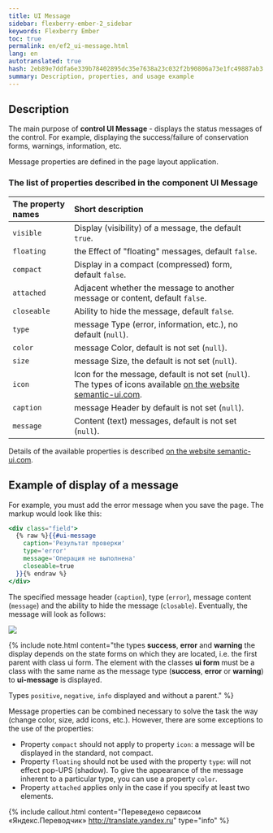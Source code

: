 ```yaml
---
title: UI Message
sidebar: flexberry-ember-2_sidebar
keywords: Flexberry Ember
toc: true
permalink: en/ef2_ui-message.html
lang: en
autotranslated: true
hash: 2eb89e7ddfa6e339b78402895dc35e7638a23c032f2b90806a73e1fc49887ab3
summary: Description, properties, and usage example
---
```


## Description

The main purpose of __control UI Message__ - displays the status messages of the control. For example, displaying the success/failure of conservation forms, warnings, information, etc.

Message properties are defined in the page layout application.

### The list of properties described in the component UI Message

The property names |Short description
:-----------------|:------------------
`visible`| Display (visibility) of a message, the default `true`.
`floating`| the Effect of "floating" messages, default `false`.
`compact`| Display in a compact (compressed) form, default `false`.
`attached`| Adjacent whether the message to another message or content, default `false`.
`closeable`| Ability to hide the message, default `false`.
`type`| message Type (error, information, etc.), no default (`null`).
`color`| message Color, default is not set (`null`).
`size`| message Size, the default is not set (`null`).
`icon`| Icon for the message, default is not set (`null`). The types of icons available [on the website semantic-ui.com](http://semantic-ui.com/elements/icon.html).
`caption`| message Header by default is not set (`null`).
`message`| Content (text) messages, default is not set (`null`).

Details of the available properties is described [on the website semantic-ui.com](http://semantic-ui.com/collections/message.html).

## Example of display of a message

For example, you must add the error message when you save the page. The markup would look like this:

```hbs
<div class="field">
  {% raw %}{{#ui-message
    caption='Результат проверки'
    type='error'
    message='Операция не выполнена'
    closeable=true
  }}{% endraw %}
</div>
```
The specified message header (`caption`), type (`error`), message content (`message`) and the ability to hide the message (`closable`).
Eventually, the message will look as follows:

![](/images/pages/products/flexberry-ember/ember-flexberry/controls/example-for-ui-message.png)

{% include note.html content="the types __success__, __error__ and __warning__ the display depends on the state forms on which they are located, i.e. the first parent with class ui form. The element with the classes __ui form__ must be a class with the same name as the message type (__success__, __error__ or __warning__) to __ui-message__ is displayed.

Types `positive`, `negative`, `info` displayed and without a parent." %}

Message properties can be combined necessary to solve the task the way (change color, size, add icons, etc.).
However, there are some exceptions to the use of the properties:
* Property `compact` should not apply to property `icon`: a message will be displayed in the standard, not compact.
* Property `floating` should not be used with the property `type`: will not effect pop-UPS (shadow). To give the appearance of the message inherent to a particular type, you can use a property `color`.
* Property `attached` applies only in the case if you specify at least two elements.


{% include callout.html content="Переведено сервисом «Яндекс.Переводчик» <http://translate.yandex.ru>" type="info" %}